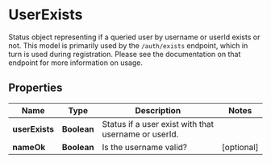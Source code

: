 

# UserExists

Status object representing if a queried user by username or userId exists or not. This model is primarily used by the `/auth/exists` endpoint, which in turn is used during registration. Please see the documentation on that endpoint for more information on usage.

## Properties

| Name | Type | Description | Notes |
|------------ | ------------- | ------------- | -------------|
|**userExists** | **Boolean** | Status if a user exist with that username or userId. |  |
|**nameOk** | **Boolean** | Is the username valid? |  [optional] |



